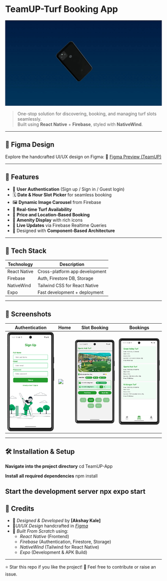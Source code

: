 # TeamUP-Turf Booking App 
![App Preview](assets/images/preview.gif)

> One-stop solution for discovering, booking, and managing turf slots seamlessly.  
> Built using **React Native** + **Firebase**, styled with **NativeWind**.

---
## 🔗 Figma Design

Explore the handcrafted UI/UX design on Figma:
🎨 [Figma Preview (TeamUP)](https://n9.cl/twtxnz)

---
## 📱 Features

- 🔐 **User Authentication** (Sign up / Sign in / Guest login)
- 🗓️ **Date & Hour Slot Picker** for seamless booking
- 🖼️ **Dynamic Image Carousel** from Firebase
- 🎯 **Real-time Turf Availability**
- 💸 **Price and Location-Based Booking**
- 🧰 **Amenity Display** with rich icons
- 🔄 **Live Updates** via Firebase Realtime Queries
- 🧪 Designed with **Component-Based Architecture**

---
## 🚀 Tech Stack

| Technology     | Description                     |
|----------------|---------------------------------|
| React Native   | Cross-platform app development  |
| Firebase       | Auth, Firestore DB, Storage     |
| NativeWind     | Tailwind CSS for React Native   |
| Expo           | Fast development + deployment   |

---
## 📸 Screenshots

| Authentication | Home | Slot Booking | Bookings |
|----------------|------|--------------|----------|
| <img src="./assets/images/First.png" width="200"/> | <img src="./assets/images/Home.png" width="200"/> | <img src="./assets/images/BookSlot.png" width="200"/> | <img src="./assets/images/Bookings.png" width="200"/> |
---
## 🛠 Installation & Setup

**Navigate into the project directory**
cd TeamUP-App

**Install all required dependencies**
npm install

**Start the development server**
npx expo start
---
## 🌟 Credits

- 🔧 *Designed & Developed* by **[Akshay Kale]**
- 🎨*UI/UX Design* handcrafted in *[Figma](https://n9.cl/twtxnz)*
- 📲 *Built From Scratch* using:
  - *React Native* (Frontend)
  - *Firebase* (Authentication, Firestore, Storage)
  - *NativeWind* (Tailwind for React Native)
  - *Expo* (Development & APK Build)
---
⭐ Star this repo if you like the project!
💬 Feel free to contribute or raise an issue.
